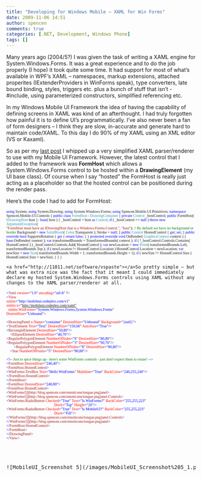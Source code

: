 ```yaml
---
title: "Developing for Windows Mobile – XAML for Win Forms"
date: 2009-11-06 14:51
author: spencen
comments: true
categories: [.NET, Development, Windows Phone]
tags: []
---
```



Many years ago (2004/5?) I was given the task of writing a XAML engine for System.Windows.Forms. It was a great experience and to do the job properly (I hope) it took quite some time. It had support for most of what’s available in WPF’s XAML – namespaces, markup extensions, attached properites (IExtenderProviders in WinForms speak), type converters, late bound binding, styles, triggers etc. plus a bunch of stuff that isn’t - #include, using parameterized constructors, simplified referencing etc.
  

In my Windows Mobile UI Framework the idea of having the capability of defining screens in XAML was kind of an afterthought. I had truly forgotten how painful it is to define UI’s programmatically. I’ve also never been a fan of form designers – I think they are slow, in-accurate and generate hard to maintain code/XAML. To this day I do 90% of my XAML using an XML editor (VS or Kaxaml).
  

So as per my [last post](http://blog.spencen.com/2009/10/27/developing-for-windows-mobile-ndash-mobile-xaml.aspx) I whipped up a very simplified XAML parser/renderer to use with my Mobile UI Framework. However, the latest control that I added to the framework was **FormHost** which allows a System.Windows.Forms control to be hosted within a **DrawingElement** (my UI base class). Of course when I say “hosted” the FormHost is really just acting as a placeholder so that the hosted control can be positioned during the render pass.
  

Here’s the code I had to add for FormHost:
  

<font size="1"><font face="Verdana"><span style="color: blue">using </span>System;
<span style="color: blue">using </span>System.Drawing;
<span style="color: blue">using </span>System.Windows.Forms;
<span style="color: blue">using </span>Spencen.Mobile.UI.Primitives;
<span style="color: blue">namespace </span>Spencen.Mobile.UI.Controls
{
<span style="color: blue">public class </span><span style="color: #2b91af">FormHost </span>: </font></font><font size="1"><font face="Verdana"><span style="color: #2b91af">DrawingContainer
</span>{
<span style="color: blue">private </span><span style="color: #2b91af">Control </span>_hostControl;
<span style="color: blue">public </span>FormHost( <span style="color: #2b91af">IDrawingHost </span>host ) : <span style="color: blue">base</span>( host )
{
_hostControl = host <span style="color: blue">as </span><span style="color: #2b91af">Control</span>;
<span style="color: blue">if </span>( _hostControl == <span style="color: blue">null </span>)
<span style="color: blue">throw new </span><span style="color: #2b91af">ArgumentException</span>(  
                       <span style="color: #a31515">&quot;FormHost must have an IDrawingHost that is a Windows.Forms.Control.&quot;</span>, <span style="color: #a31515">&quot;host&quot;</span>);
</font></font><font size="1"><font face="Verdana"><span style="color: green">// By default we have no background or border
</span>Background = <span style="color: blue">new </span><span style="color: #2b91af">SolidBrush</span>( <span style="color: #2b91af">Color</span>.Transparent );
Stroke = <span style="color: blue">null</span>;
}
<span style="color: blue">public </span><span style="color: #2b91af">Control </span>HostedControl { <span style="color: blue">get</span>; <span style="color: blue">set</span>; }
<span style="color: blue">public override bool </span>SupportsRotation { <span style="color: blue">get </span>{ <span style="color: blue">return false</span>; } }
<span style="color: blue">protected override void </span>OnRender( <span style="color: #2b91af">GraphicsContext </span>context )
{
<span style="color: blue">base</span>.OnRender( context );
<span style="color: blue">var </span>transformedBounds = TransformedBounds( context );
<span style="color: blue">if </span>( !_hostControl.Controls.Contains( HostedControl ) )
_hostControl.Controls.Add( HostedControl );
<span style="color: blue">var </span>newLocation = <span style="color: blue">new </span><span style="color: #2b91af">Point</span>( transformedBounds.Left, transformedBounds.Top );
<span style="color: blue">if </span>( newLocation != HostedControl.Location )
HostedControl.Location = newLocation;
<span style="color: blue">var </span>newSize = <span style="color: blue">new </span><span style="color: #2b91af">Size</span>( transformedBounds.Width + 1, transformedBounds.Height + 1);
<span style="color: blue">if </span>( newSize != HostedControl.Size )
HostedControl.Size = newSize;
}
}
}</font></font></pre>

    
    <a href="http://11011.net/software/vspaste"></a>So pretty simple – but what was extra nice was the fact that it meant I could immediately declare my hosted System.Windows.Forms controls using XAML without any changes to the XAML parser/renderer at all.
    
<pre class="code"><font size="1"><font face="Verdana"><span style="color: blue">&lt;?</span><span style="color: #a31515">xml </span><span style="color: red">version</span><span style="color: blue">=</span>&quot;<span style="color: blue">1.0</span>&quot; <span style="color: red">encoding</span><span style="color: blue">=</span>&quot;<span style="color: blue">utf-8</span>&quot; </font></font><span style="color: blue"><font size="1" face="Verdana">?&gt;
&lt;</font></span><font size="1"><font face="Verdana"><span style="color: #a31515">View
</span><span style="color: red">xmlns</span><span style="color: blue">=</span>&quot;<span style="color: blue">http://mobileui.codeplex.com/v1</span>&quot;
<span style="color: red">xmlns:x</span><span style="color: blue">=</span>&quot;<span style="color: blue"><a href="http://mobileui.codeplex.com/xaml&quot;">http://mobileui.codeplex.com/xaml</span>&quot;
</a>  <span style="color: red">xmlns:WinForms</span><span style="color: blue">=</span>&quot;<span style="color: blue">System.Windows.Forms,System.Windows.Forms</span>&quot;
<span style="color: red">DesiredSize</span><span style="color: blue">=</span>&quot;<span style="color: blue">Unbound</span>&quot;</font></font><font size="1"><font face="Verdana"><span style="color: blue">&gt;
</span></font></font><font size="1"><font face="Verdana"><span style="color: blue">
&lt;</span><span style="color: #a31515">DrawingPanel </span><span style="color: red">x:Name</span><span style="color: blue">=</span>&quot;<span style="color: blue">container</span>&quot; <span style="color: red">DesiredSize</span><span style="color: blue">=</span>&quot;<span style="color: blue">Unbound</span>&quot; <span style="color: red">Background</span><span style="color: blue">=</span>&quot;<span style="color: blue">{null}</span>&quot;</font></font><font size="1"><font face="Verdana"><span style="color: blue">&gt;
&lt;</span><span style="color: #a31515">TextElement </span><span style="color: red">Text</span><span style="color: blue">=</span>&quot;<span style="color: blue">Text</span>&quot; <span style="color: red">DesiredSize</span><span style="color: blue">=</span>&quot;<span style="color: blue">150,60</span>&quot; <span style="color: red">AutoSize</span><span style="color: blue">=</span>&quot;<span style="color: blue">True</span>&quot;/</font></font><font size="1"><font face="Verdana"><span style="color: blue">&gt; </span></font></font><font size="1"><font face="Verdana"><span style="color: blue">
&lt;</span><span style="color: #a31515">RectangleElement </span><span style="color: red">DesiredSize</span><span style="color: blue">=</span>&quot;<span style="color: blue">50,80</span>&quot;/</font></font><font size="1"><font face="Verdana"><span style="color: blue">&gt;
</span></font></font><font size="1"><font face="Verdana"><span style="color: blue">    &lt;</span><span style="color: #a31515">EllipseElement </span><span style="color: red">DesiredSize</span><span style="color: blue">=</span>&quot;<span style="color: blue">40,70</span>&quot;/</font></font><font size="1"><font face="Verdana"><span style="color: blue">&gt;
</span></font></font><font size="1"><font face="Verdana"><span style="color: blue">&lt;</span><span style="color: #a31515">RegularPolygonElement </span><span style="color: red">NumberOfSides</span><span style="color: blue">=</span>&quot;<span style="color: blue">6</span>&quot; <span style="color: red">DesiredSize</span><span style="color: blue">=</span>&quot;<span style="color: blue">80,80</span>&quot;/</font></font><font size="1"><font face="Verdana"><span style="color: blue">&gt;
</span></font></font><font size="1"><font face="Verdana"><span style="color: blue">&lt;</span><span style="color: #a31515">RegularPolygonElement </span><span style="color: red">NumberOfSides</span><span style="color: blue">=</span>&quot;<span style="color: blue">3</span>&quot; <span style="color: red">DesiredSize</span><span style="color: blue">=</span>&quot;<span style="color: blue">90,70</span>&quot;/</font></font><font size="1"><font face="Verdana"><span style="color: blue">&gt;  
        </span></font></font><font size="1"><font face="Verdana"><span style="color: blue">&lt;</span><span style="color: #a31515">RegularPolygonElement </span><span style="color: red">NumberOfSides</span><span style="color: blue">=</span>&quot;<span style="color: blue">8</span>&quot; <span style="color: red">DesiredSize</span><span style="color: blue">=</span>&quot;<span style="color: blue">80,80</span>&quot;/</font></font><font size="1"><font face="Verdana"><span style="color: blue">&gt;
</span></font></font><font size="1"><font face="Verdana"><span style="color: blue">    &lt;</span><span style="color: #a31515">Star </span><span style="color: red">NumberOfPoints</span><span style="color: blue">=</span>&quot;<span style="color: blue">5</span>&quot; <span style="color: red">DesiredSize</span><span style="color: blue">=</span>&quot;<span style="color: blue">80,80</span>&quot;/</font></font><font size="1"><font face="Verdana"><span style="color: blue">&gt;
</span></font></font><font size="1"><font face="Verdana"><span style="color: blue">
&lt;!-- </span><span style="color: green">Just to spice things up - here's some WinForms controls - just don't expect them to rotate! </span></font></font><font size="1"><font face="Verdana"><span style="color: blue">--&gt;
&lt;</span><span style="color: #a31515">FormHost </span><span style="color: red">DesiredSize</span><span style="color: blue">=</span>&quot;<span style="color: blue">240,40</span>&quot;</font></font><font size="1"><font face="Verdana"><span style="color: blue">&gt;
&lt;</span><span style="color: #a31515">FormHost.HostedControl</span></font></font><font size="1"><font face="Verdana"><span style="color: blue">&gt;
&lt;</span><span style="color: #a31515">WinForms:TextBox </span><span style="color: red">Text</span><span style="color: blue">=</span>&quot;<span style="color: blue">Hello WinForms</span>&quot; <span style="color: red">Multiline</span><span style="color: blue">=</span>&quot;<span style="color: blue">True</span>&quot; <span style="color: red">BackColor</span><span style="color: blue">=</span>&quot;<span style="color: blue">240,255,240</span>&quot;</font></font><font size="1"><font face="Verdana"><span style="color: blue">/&gt;
&lt;/</span><span style="color: #a31515">FormHost.HostedControl</span></font></font><font size="1"><font face="Verdana"><span style="color: blue">&gt;
&lt;/</span><span style="color: #a31515">FormHost</span></font></font><font size="1"><font face="Verdana"><span style="color: blue">&gt;
&lt;</span><span style="color: #a31515">FormHost </span><span style="color: red">DesiredSize</span><span style="color: blue">=</span>&quot;<span style="color: blue">240,80</span>&quot;</font></font><font size="1"><font face="Verdana"><span style="color: blue">&gt;
&lt;</span><span style="color: #a31515">FormHost.HostedControl</span></font></font><font size="1"><font face="Verdana"><span style="color: blue">&gt;
&lt;</span><span style="color: #a31515">WinForms![](http://blog.spencen.com/emoticons/tongue.png)anel</span></font></font><font size="1"><font face="Verdana"><span style="color: blue">&gt;
&lt;</span><span style="color: #a31515">WinForms![](http://blog.spencen.com/emoticons/tongue.png)anel.Controls</span></font></font><font size="1"><font face="Verdana"><span style="color: blue">&gt;
&lt;</span><span style="color: #a31515">WinForms:RadioButton </span><span style="color: red">Checked</span><span style="color: blue">=</span>&quot;<span style="color: blue">True</span>&quot; <span style="color: red">Text</span><span style="color: blue">=</span>&quot;<span style="color: blue">Is WinForms?</span>&quot; <span style="color: red">BackColor</span><span style="color: blue">=</span>&quot;<span style="color: blue">255,255,223</span>&quot;   
                                                   <span style="color: red">Dock</span><span style="color: blue">=</span>&quot;<span style="color: blue">Top</span>&quot; <span style="color: red">Height</span><span style="color: blue">=</span>&quot;<span style="color: blue">20</span>&quot;</font></font><font size="1"><font face="Verdana"><span style="color: blue">/&gt;
&lt;</span><span style="color: #a31515">WinForms:RadioButton </span><span style="color: red">Checked</span><span style="color: blue">=</span>&quot;<span style="color: blue">True</span>&quot; <span style="color: red">Text</span><span style="color: blue">=</span>&quot;<span style="color: blue">Is MobileUI?</span>&quot; <span style="color: red">BackColor</span><span style="color: blue">=</span>&quot;<span style="color: blue">255,255,223</span>&quot;   
                                                   <span style="color: red">Dock</span><span style="color: blue">=</span>&quot;<span style="color: blue">Fill</span>&quot;</font></font><font size="1"><font face="Verdana"><span style="color: blue">/&gt;
&lt;/</span><span style="color: #a31515">WinForms![](http://blog.spencen.com/emoticons/tongue.png)anel.Controls</span></font></font><font size="1"><font face="Verdana"><span style="color: blue">&gt;
&lt;/</span><span style="color: #a31515">WinForms![](http://blog.spencen.com/emoticons/tongue.png)anel</span></font></font><font size="1"><font face="Verdana"><span style="color: blue">&gt;
&lt;/</span><span style="color: #a31515">FormHost.HostedControl</span></font></font><font size="1"><font face="Verdana"><span style="color: blue">&gt;
&lt;/</span><span style="color: #a31515">FormHost</span></font></font><font size="1"><font face="Verdana"><span style="color: blue">&gt;
&lt;/</span><span style="color: #a31515">DrawingPanel</span></font></font><font size="1"><font face="Verdana"><span style="color: blue">&gt;
&lt;/</span><span style="color: #a31515">View</span><span style="color: blue">&gt;</span></font></font>

<a href="http://11011.net/software/vspaste"></a>


![MobileUI_Screenshot 5](/images/MobileUI_Screenshot%205_1.png "MobileUI_Screenshot 5")


